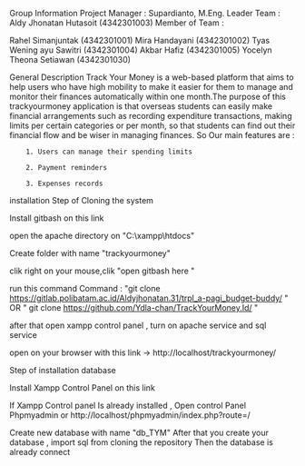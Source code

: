 Group Information
Project Manager  : Supardianto, M.Eng.
Leader Team      : Aldy Jhonatan Hutasoit (4342301003)
Member of Team   :

Rahel Simanjuntak (4342301001)
Mira Handayani  (4342301002)
Tyas Wening ayu Sawitri (4342301004)
Akbar Hafiz (4342301005)
Yocelyn Theona Setiawan (4342301030)

General Description
Track Your Money is a web-based platform that aims to help users who have high mobility to make it easier for them to manage and monitor their finances automatically within one month.The purpose of this trackyourmoney application is that overseas students can easily make financial arrangements such as recording expenditure transactions, making limits per certain categories or per month, so that students can find out their financial flow and be wiser in managing finances. So Our main features are  :

        1. Users can manage their spending limits

        2. Payment reminders 
        
        3. Expenses records  


installation
Step of Cloning the system


Install gitbash on this link 


open the apache directory on  "C:\xampp\htdocs"


Create folder with name "trackyourmoney"


clik right on your mouse,clik "open  gitbash here "


run this command
Command : "git clone https://gitlab.polibatam.ac.id/Aldyjhonatan.31/trpl_a-pagi_budget-buddy/ "
OR
" git clone https://github.com/Ydla-chan/TrackYourMoney.Id/ "


after that open xampp control panel , turn on apache service and sql service


open on your browser with this link ->  http://localhost/trackyourmoney/


Step of installation database

Install Xampp Control Panel on this link 

If Xampp Control panel Is already installed ,  Open  control Panel Phpmyadmin or http://localhost/phpmyadmin/index.php?route=/

Create new database with name "db_TYM"
After that you create your database , import sql from cloning the repository
Then the database is already connect

